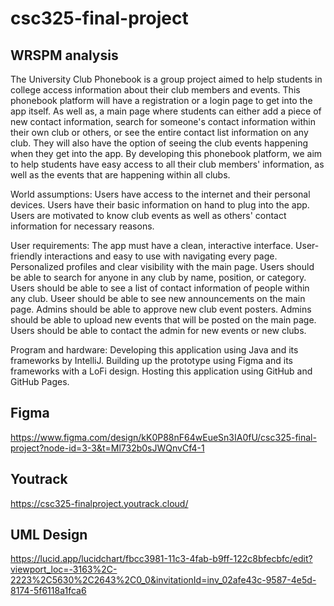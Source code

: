 # csc325-final-project

## WRSPM analysis
  The University Club Phonebook is a group project aimed to help students in college access information about their club members and events. This phonebook platform will have a registration or a login page to get into the app itself. As well as, a main page where students can either add a piece of new contact information, search for someone's contact information within their own club or others, or see the entire contact list information on any club. They will also have the option of seeing the club events happening when they get into the app. By developing this phonebook platform, we aim to help students have easy access to all their club members' information, as well as the events that are happening within all clubs. 

World assumptions: 
Users have access to the internet and their personal devices.
Users have their basic information on hand to plug into the app.
Users are motivated to know club events as well as others' contact information for necessary reasons. 

User requirements: 
The app must have a clean, interactive interface.
User-friendly interactions and easy to use with navigating every page. 
Personalized profiles and clear visibility with the main page.
Users should be able to search for anyone in any club by name, position, or category.
Users should be able to see a list of contact information of people within any club.
Useer should be able to see new announcements on the main page.
Admins should be able to approve new club event posters.
Admins should be able to upload new events that will be posted on the main page.
Users should be able to contact the admin for new events or new clubs. 

Program and hardware: 
	Developing this application using Java and its frameworks by IntelliJ. Building up the prototype using Figma and its frameworks with a LoFi design. Hosting this application using GitHub and GitHub Pages.

## Figma
https://www.figma.com/design/kK0P88nF64wEueSn3IA0fU/csc325-final-project?node-id=3-3&t=Ml732b0sJWQnvCf4-1

## Youtrack
https://csc325-finalproject.youtrack.cloud/

## UML Design
https://lucid.app/lucidchart/fbcc3981-11c3-4fab-b9ff-122c8bfecbfc/edit?viewport_loc=-3163%2C-2223%2C5630%2C2643%2C0_0&invitationId=inv_02afe43c-9587-4e5d-8174-5f6118a1fca6
